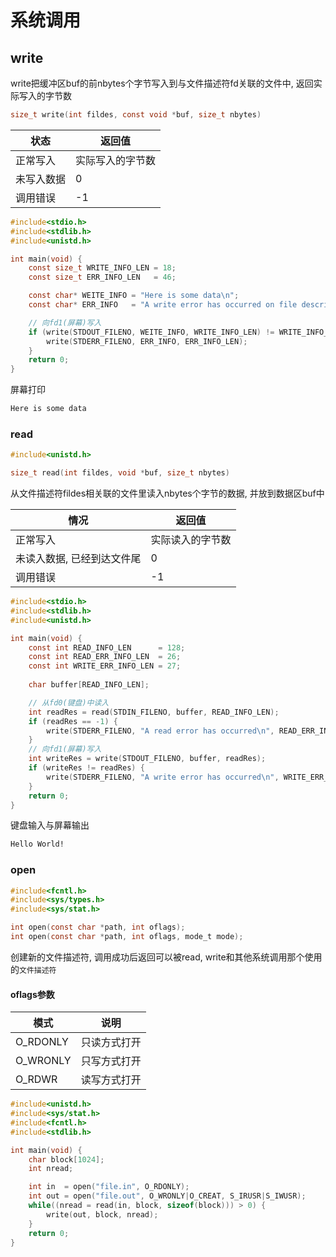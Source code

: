 <!--
 * @Brief        : 
 * @Author       : dmjcb
 * @Date         : 2022-04-07 23:26:04
 * @LastEditors  : dmjcb@outlook.com
 * @LastEditTime : 2024-09-28 23:42:04
-->

# 系统调用

## write

write把缓冲区buf的前nbytes个字节写入到与文件描述符fd关联的文件中, 返回实际写入的字节数

```c
size_t write(int fildes, const void *buf, size_t nbytes)
```

| 状态       | 返回值          |
| ---------- | -------------- |
| 正常写入   | 实际写入的字节数 |
| 未写入数据 | 0              |
| 调用错误   | -1             |

```c
#include<stdio.h>
#include<stdlib.h>
#include<unistd.h>

int main(void) { 
	const size_t WRITE_INFO_LEN = 18;
    const size_t ERR_INFO_LEN   = 46;

    const char* WEITE_INFO = "Here is some data\n";
    const char* ERR_INFO   = "A write error has occurred on file descriptor 1 \n";

    // 向fd1(屏幕)写入
    if (write(STDOUT_FILENO, WEITE_INFO, WRITE_INFO_LEN) != WRITE_INFO_LEN) {
        write(STDERR_FILENO, ERR_INFO, ERR_INFO_LEN);
    }
    return 0;
}
```

屏幕打印

```sh
Here is some data
```

### read

```c
#include<unistd.h>

size_t read(int fildes, void *buf, size_t nbytes)
```

从文件描述符fildes相关联的文件里读入nbytes个字节的数据, 并放到数据区buf中

| 情况                       | 返回值           |
| -------------------------- | ---------------- |
| 正常写入                   | 实际读入的字节数 |
| 未读入数据, 已经到达文件尾 | 0                |
| 调用错误                   | -1               |

```c
#include<stdio.h>
#include<stdlib.h>
#include<unistd.h>

int main(void) {
	const int READ_INFO_LEN      = 128;
	const int READ_ERR_INFO_LEN  = 26;
	const int WRITE_ERR_INFO_LEN = 27;
	
    char buffer[READ_INFO_LEN];

    // 从fd0(键盘)中读入
    int readRes = read(STDIN_FILENO, buffer, READ_INFO_LEN);
    if (readRes == -1) {
        write(STDERR_FILENO, "A read error has occurred\n", READ_ERR_INFO_LEN);
    }
    // 向fd1(屏幕)写入
    int writeRes = write(STDOUT_FILENO, buffer, readRes);
    if (writeRes != readRes) {
        write(STDERR_FILENO, "A write error has occurred\n", WRITE_ERR_INFO_LEN);
    }
    return 0;
}
```

键盘输入与屏幕输出

```sh
Hello World!
```

### open

```c
#include<fcntl.h>
#include<sys/types.h>
#include<sys/stat.h>

int open(const char *path, int oflags);
int open(const char *path, int oflags, mode_t mode);
```

创建新的文件描述符, 调用成功后返回可以被read, write和其他系统调用那个使用的`文件描述符`

#### oflags参数

| 模式     | 说明         |
| -------- | ------------ |
| O_RDONLY | 只读方式打开 |
| O_WRONLY | 只写方式打开 |
| O_RDWR   | 读写方式打开 |

```c
#include<unistd.h>
#include<sys/stat.h>
#include<fcntl.h>
#include<stdlib.h>

int main(void) {
    char block[1024];
    int nread;

    int in  = open("file.in", O_RDONLY);
    int out = open("file.out", O_WRONLY|O_CREAT, S_IRUSR|S_IWUSR);
    while((nread = read(in, block, sizeof(block))) > 0) {
        write(out, block, nread);
    }
    return 0;
}
```
